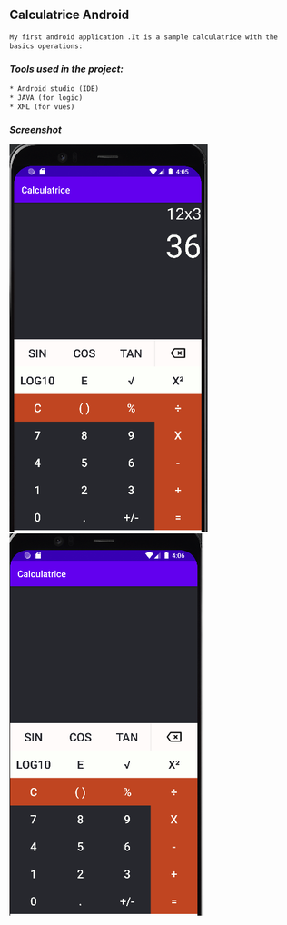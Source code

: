 ## **Calculatrice Android**

```
My first android application .It is a sample calculatrice with the basics operations:
```
### ***Tools used in the project:***
```
* Android studio (IDE)
* JAVA (for logic)
* XML (for vues)
```
### ***Screenshot***
![](screen2.PNG)
![](screen1.PNG)


